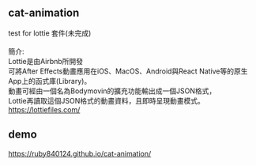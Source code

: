## cat-animation
test for lottie 套件(未完成)  
<br>
簡介:  
Lottie是由Airbnb所開發  
可將After Effects動畫應用在iOS、MacOS、Android與React Native等的原生App上的函式庫(Library)。  
動畫可經由一個名為Bodymovin的擴充功能輸出成一個JSON格式，  
Lottie再讀取這個JSON格式的動畫資料，且即時呈現動畫模式。  
https://lottiefiles.com/  

## demo
https://ruby840124.github.io/cat-animation/
